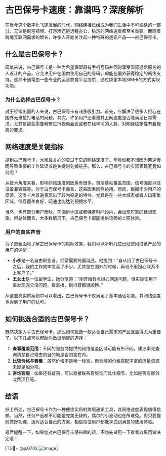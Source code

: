 # 古巴保号卡速度：靠谱吗？深度解析

在当今这个数字化飞速发展的时代，网络连接已经成为我们生活中不可或缺的一部分。无论是刷短视频、打游戏还是远程办公，稳定的网络速度都至关重要。而随着跨境互联网需求的增长，许多人开始关注起一种特殊的通讯产品——古巴保号卡。

## 什么是古巴保号卡？

简单来说，古巴保号卡是一种为希望保留原有手机号码并同时享受国际通信服务的人设计的产品。它允许用户在国内使用自己的号码，却能在国外获得稳定的网络支持。这种卡通常由一些专业的运营商或平台提供，通过绑定本地SIM卡的方式实现功能。

### 为什么选择古巴保号卡？

对于经常出国的人来说，古巴保号卡有诸多吸引力。首先，它解决了很多人担心在国外无法接打电话的问题。其次，许多用户还看重其上网速度是否能满足日常需求。尤其是那些需要频繁进行视频会议或者在线学习的人群，对网络稳定性有着极高的要求。

## 网络速度是关键指标

提到古巴保号卡，大家最关心的莫过于它的网络速度了。毕竟谁都不想因为网速慢而导致重要的工作延误或是关键时刻掉链子。那么，古巴保号卡的实际表现究竟如何呢？

从技术角度来看，影响网络速度的因素有很多，包括基站覆盖范围、信号强度以及设备兼容性等。对于古巴保号卡而言，这些因素同样适用。然而，根据不少用户的反馈，这类卡片普遍表现出了较为稳定的特性。尤其是在一些大城市或者人口密集区域，信号覆盖良好，网速也能达到预期水平。

当然，也有部分用户反映，在偏远地区或者特定时间段内，会出现短暂的延迟现象。但总体而言，大多数情况下，古巴保号卡都能提供流畅的上网体验。

### 用户的真实声音

为了更全面地了解古巴保号卡的实际效果，我们可以听听几位已经使用过该产品的用户的评价：

- **小李**是一名自由职业者，经常需要跨国沟通。他提到：“自从用了古巴保号卡之后，我的工作效率提高了不少。尤其是在国外的时候，再也不用担心联系不上客户了。”
- **王女士**是一位留学生，她分享道：“刚开始有点担心网速问题，但实际使用下来发现完全没问题。看直播、刷抖音都很顺畅。”

从这些真实的案例中可以看出，古巴保号卡不仅满足了基本通话功能，其网络速度也得到了用户的认可。

## 如何挑选合适的古巴保号卡？

既然决定入手古巴保号卡，那么如何挑选一款适合自己需求的产品就显得尤为重要了。以下几点可以帮助你做出明智的选择：

1. **查看覆盖范围**：不同的服务商提供的网络覆盖区域可能有所不同，建议事先查询清楚自己常去的目的地是否包含在内。
2. **比较价格与套餐**：虽然价格不是唯一标准，但合理的价格搭配丰富的流量资源无疑是加分项。
3. **咨询客服**：如果还有疑问，可以直接联系客服询问具体细节，比如是否有额外收费项目等。

## 结语

综上所述，古巴保号卡作为一种便捷实用的跨境通讯工具，其网络速度表现值得信赖。当然，任何产品都不可能是完美无缺的，偶尔的小波动也在所难免。但只要提前做好功课，选对适合自己的方案，相信每位用户都能享受到满意的使用体验。

最后提醒一下，如果您对古巴保号卡感兴趣的话，不妨先试用一下看看效果再做决定哦！

[TG💪+ @jx0703 ![Image](https://github.com/user-attachments/assets/dbca1d08-cadb-493c-b0ec-ad6f7a83f270)]